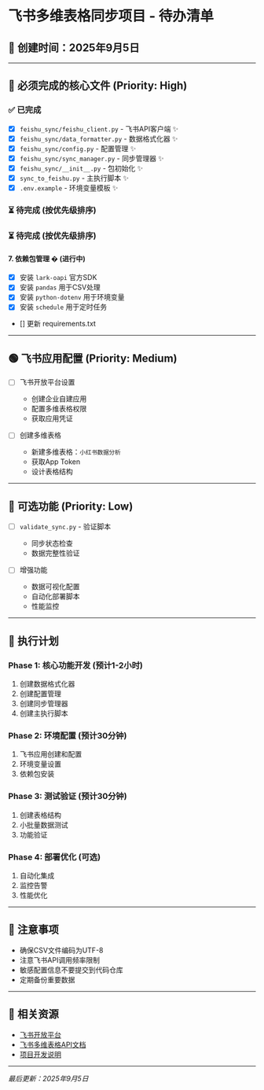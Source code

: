 # 飞书多维表格同步项目 - 待办清单

## 📅 创建时间：2025年9月5日

---

## 🔴 必须完成的核心文件 (Priority: High)

### ✅ 已完成
- [x] `feishu_sync/feishu_client.py` - 飞书API客户端 ✨
- [x] `feishu_sync/data_formatter.py` - 数据格式化器 ✨ 
- [x] `feishu_sync/config.py` - 配置管理 ✨
- [x] `feishu_sync/sync_manager.py` - 同步管理器 ✨ 
- [x] `feishu_sync/__init__.py` - 包初始化 ✨
- [x] `sync_to_feishu.py` - 主执行脚本 ✨
- [x] `.env.example` - 环境变量模板 ✨

### ⏳ 待完成 (按优先级排序)

### ⏳ 待完成 (按优先级排序)

#### 7. 依赖包管理 � (进行中)
- [x] 安装 `lark-oapi` 官方SDK  
- [x] 安装 `pandas` 用于CSV处理
- [x] 安装 `python-dotenv` 用于环境变量
- [x] 安装 `schedule` 用于定时任务
- [] 更新 requirements.txt

---

## 🟢 飞书应用配置 (Priority: Medium)

- [ ] 飞书开放平台设置
  - 创建企业自建应用
  - 配置多维表格权限
  - 获取应用凭证

- [ ] 创建多维表格
  - 新建多维表格：`小红书数据分析`
  - 获取App Token
  - 设计表格结构

---

## 🔵 可选功能 (Priority: Low)

- [ ] `validate_sync.py` - 验证脚本
  - 同步状态检查
  - 数据完整性验证

- [ ] 增强功能
  - 数据可视化配置
  - 自动化部署脚本
  - 性能监控

---

## 🚀 执行计划

### Phase 1: 核心功能开发 (预计1-2小时)
1. 创建数据格式化器
2. 创建配置管理
3. 创建同步管理器
4. 创建主执行脚本

### Phase 2: 环境配置 (预计30分钟)
1. 飞书应用创建和配置
2. 环境变量设置
3. 依赖包安装

### Phase 3: 测试验证 (预计30分钟)
1. 创建表格结构
2. 小批量数据测试
3. 功能验证

### Phase 4: 部署优化 (可选)
1. 自动化集成
2. 监控告警
3. 性能优化

---

## 📝 注意事项

- 确保CSV文件编码为UTF-8
- 注意飞书API调用频率限制
- 敏感配置信息不要提交到代码仓库
- 定期备份重要数据

---

## 🔗 相关资源

- [飞书开放平台](https://open.feishu.cn/app)
- [飞书多维表格API文档](https://open.feishu.cn/document/server-docs/docs/bitable-v1/app-table-record/create)
- [项目开发说明](./飞书开发说明.md)

---

*最后更新：2025年9月5日*